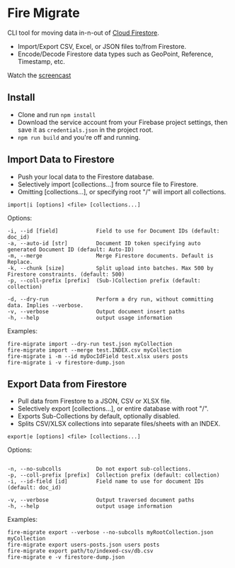 # Fire Migrate

CLI tool for moving data in-n-out of [Cloud Firestore](https://firebase.google.com/docs/firestore/).

- Import/Export CSV, Excel, or JSON files to/from Firestore.
- Encode/Decode Firestore data types such as GeoPoint, Reference, Timestamp, etc.

Watch the [screencast](https://angularfirebase.com/lessons/import-csv-json-or-excel-to-firestore/)

## Install

- Clone and run `npm install`
- Download the service account from your Firebase project settings, then save it as `credentials.json` in the project root. 
- `npm run build` and you're off and running.

## Import Data to Firestore

- Push your local data to the Firestore database.
- Selectively import [collections...] from source file to Firestore.
- Omitting [collections...], or specifying root "/" will import all collections.

```
import|i [options] <file> [collections...]
```

Options:
```
-i, --id [field]            Field to use for Document IDs (default: doc_id)
-a, --auto-id [str]         Document ID token specifying auto generated Document ID (default: Auto-ID)
-m, --merge                 Merge Firestore documents. Default is Replace.
-k, --chunk [size]          Split upload into batches. Max 500 by Firestore constraints. (default: 500)
-p, --coll-prefix [prefix]  (Sub-)Collection prefix (default: collection)

-d, --dry-run               Perform a dry run, without committing data. Implies --verbose.
-v, --verbose               Output document insert paths
-h, --help                  output usage information
```

Examples:
```
fire-migrate import --dry-run test.json myCollection
fire-migrate import --merge test.INDEX.csv myCollection
fire-migrate i -m --id myDocIdField test.xlsx users posts
fire-migrate i -v firestore-dump.json
```

## Export Data from Firestore

- Pull data from Firestore to a JSON, CSV or XLSX file.
- Selectively export [collections...], or entire database with root "/".
- Exports Sub-Collections by default, optionally disabled.
- Splits CSV/XLSX collections into separate files/sheets with an INDEX.

```
export|e [options] <file> [collections...]
```

Options:
```

-n, --no-subcolls           Do not export sub-collections.
-p, --coll-prefix [prefix]  Collection prefix (default: collection)
-i, --id-field [id]         Field name to use for document IDs (default: doc_id)

-v, --verbose               Output traversed document paths
-h, --help                  output usage information
```

Examples:
```
fire-migrate export --verbose --no-subcolls myRootCollection.json myCollection
fire-migrate export users-posts.json users posts
fire-migrate export path/to/indexed-csv/db.csv
fire-migrate e -v firestore-dump.json
```